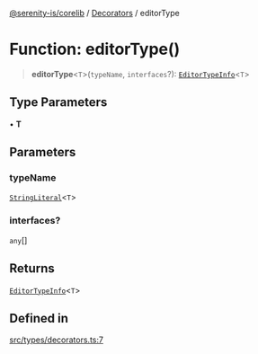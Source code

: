 [@serenity-is/corelib](../../../README.md) / [Decorators](../README.md) / editorType

# Function: editorType()

> **editorType**\<`T`\>(`typeName`, `interfaces`?): [`EditorTypeInfo`](../../../type-aliases/EditorTypeInfo.md)\<`T`\>

## Type Parameters

• **T**

## Parameters

### typeName

[`StringLiteral`](../../../type-aliases/StringLiteral.md)\<`T`\>

### interfaces?

`any`[]

## Returns

[`EditorTypeInfo`](../../../type-aliases/EditorTypeInfo.md)\<`T`\>

## Defined in

[src/types/decorators.ts:7](https://github.com/serenity-is/serenity/blob/master/packages/corelib/src/types/decorators.ts#L7)
